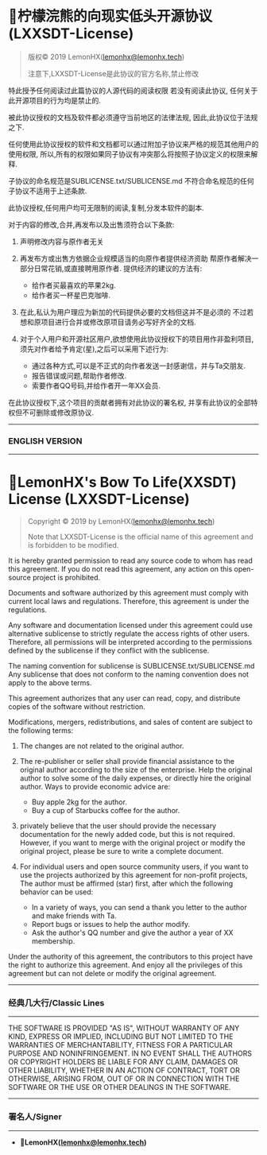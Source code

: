 # 🍋柠檬浣熊的向现实低头开源协议 (LXXSDT-License)


> 版权© 2019 LemonHX(lemonhx@lemonhx.tech)
> 
> 注意下,LXXSDT-License是此协议的官方名称,禁止修改

特此授予任何阅读过此篇协议的人源代码的阅读权限
若没有阅读此协议, 任何关于此开源项目的行为均是禁止的.

被此协议授权的文档及软件都必须遵守当前地区的法律法规,
因此,此协议位于法规之下.

任何使用此协议授权的软件和文档都可以通过附加子协议来严格的规范其他用户的使用权限,
所以,所有的权限如果同子协议有冲突那么将按照子协议定义的权限来解释.

子协议的命名规范是SUBLICENSE.txt/SUBLICENSE.md
不符合命名规范的任何子协议不适用于上述条款.

此协议授权,任何用户均可无限制的阅读,复制,分发本软件的副本.

对于内容的修改,合并,再发布以及出售须符合以下条款:

1. 声明修改内容与原作者无关
2. 再发布方或出售方依据企业规模适当的向原作者提供经济资助
帮原作者解决一部分日常花销,或直接聘用原作者.
提供经济的建议的方法有:
    - 给作者买最喜欢的苹果2kg.
    - 给作者买一杯星巴克咖啡.
3. 在此,私认为用户理应为新加的代码提供必要的文档但这并不是必须的
不过若想和原项目进行合并或修改原项目请务必写好齐全的文档.

4. 对于个人用户和开源社区用户,欲想使用此协议授权下的项目用作非盈利项目,
须先对作者给予肯定(星),之后可以采用下述行为:
    - 通过各种方式,可以是不正式的向作者发送一封感谢信，并与Ta交朋友.
    - 报告错误或问题,帮助作者修改.
    - 索要作者QQ号码,并给作者开一年XX会员.

在此协议授权下,这个项目的贡献者拥有对此协议的署名权,
并享有此协议的全部特权但不可删除或修改原协议.

---

### ENGLISH VERSION

---

# 🍋LemonHX's Bow To Life(XXSDT) License (LXXSDT-License)


> Copyright © 2019 by LemonHX(lemonhx@lemonhx.tech)
> 
> Note that LXXSDT-License is the official name of this agreement 
and is forbidden to be modified.

It is hereby granted permission to read any source code to whom has read this agreement.
If you do not read this agreement, 
any action on this open-source project is prohibited.

Documents and software authorized by this agreement must comply with current local laws and regulations.
Therefore, this agreement is under the regulations.

Any software and documentation licensed under this agreement could use alternative sublicense to strictly regulate the access rights of other users.
Therefore, all permissions will be interpreted according to the permissions defined by the sublicense if they conflict with the sublicense.

The naming convention for sublicense is SUBLICENSE.txt/SUBLICENSE.md
Any sublicense that does not conform to the naming convention does not apply to the above terms.

This agreement authorizes that any user can 
read, copy, and distribute copies of the software without restriction.

Modifications, mergers, redistributions, and sales of content are subject to the following terms:
1. The changes are not related to the original author.

2. The re-publisher or seller shall provide financial assistance to the original author according to the size of the enterprise.
Help the original author to solve some of the daily expenses, or directly hire the original author.
Ways to provide economic advice are:
    - Buy apple 2kg for the author.
    - Buy a cup of Starbucks coffee for the author.

3. privately believe that the user should provide the necessary documentation for the newly added code, but this is not required.
However, if you want to merge with the original project or modify the original project, please be sure to write a complete document.

4. For individual users and open source community users, if you want to use the projects authorized by this agreement for non-profit projects,
The author must be affirmed (star) first, after which the following behavior can be used:
    - In a variety of ways, you can send a thank you letter to the author and make friends with Ta.
    - Report bugs or issues to help the author modify.
    - Ask the author's QQ number and give the author a year of XX membership.

Under the authority of this agreement, the contributors to this project have the right to authorize this agreement.
And enjoy all the privileges of this agreement but can not delete or modify the original agreement.    

---

### 经典几大行/Classic Lines

---

THE SOFTWARE IS PROVIDED "AS IS", WITHOUT WARRANTY OF ANY KIND,
EXPRESS OR IMPLIED, INCLUDING BUT NOT LIMITED TO THE WARRANTIES OF MERCHANTABILITY, 
FITNESS FOR A PARTICULAR PURPOSE AND NONINFRINGEMENT.
IN NO EVENT SHALL THE AUTHORS OR COPYRIGHT HOLDERS BE LIABLE FOR ANY CLAIM, DAMAGES OR OTHER LIABILITY,
WHETHER IN AN ACTION OF CONTRACT, TORT OR OTHERWISE, ARISING FROM,
OUT OF OR IN CONNECTION WITH THE SOFTWARE OR THE USE OR OTHER DEALINGS IN THE SOFTWARE.



---

### 署名人/Signer

---
- **🍋LemonHX(lemonhx@lemonhx.tech)**